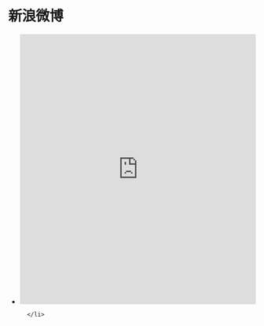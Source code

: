 <h1>新浪微博</h1>
    <ul id="weibo">
    <li>
   <iframe width="100%" height="550" class="share_self"  frameborder="0" scrolling="no" src="http://widget.weibo.com/weiboshow/index.php?language=&width=0&height=550&fansRow=2&ptype=1&speed=0&skin=1&isTitle=1&noborder=1&isWeibo=1&isFans=1&uid=1791281385&verifier=8c6f2d1f&dpc=1">
	   
   </iframe>

      </li>



<!--
{% capture category %}{{ post.categories | size }}{% endcapture %}
<h1><a href="{{ root_url }}{{ post.url }}">{% if site.titlecase %}{{ post.title | titlecase }}{% else %}{{ post.title }}{% endif %}</a></h1>
<time datetime="{{ post.date | datetime | date_to_xmlschema }}" pubdate>{{ post.date | date: "<span class='month'>%b</span> <span class='day'>%d</span> <span class='year'>%Y</span>"}}</time>
{% if category != '0' %}
<footer>
  <span class="categories">posted in {{ post.categories | category_links }}</span>
</footer>
{% endif %}
-->